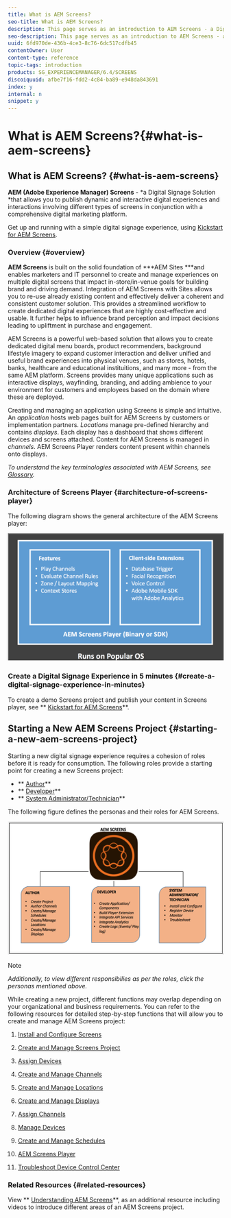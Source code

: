 ```yaml
---
title: What is AEM Screens?
seo-title: What is AEM Screens?
description: This page serves as an introduction to AEM Screens - a Digital Signage Solution that allows you to publish dynamic and interactive digital experiences and interactions involving different types of screens in conjunction with a comprehensive digital marketing platform. It provides an overview of the Screens architecture with various roles involved in the project development.
seo-description: This page serves as an introduction to AEM Screens - a Digital Signage Solution that allows you to publish dynamic and interactive digital experiences and interactions involving different types of screens in conjunction with a comprehensive digital marketing platform. It provides an overview of the Screens architecture with various roles involved in the project development.
uuid: 6fd970de-436b-4ce3-8c76-6dc517cdfb45
contentOwner: User
content-type: reference
topic-tags: introduction
products: SG_EXPERIENCEMANAGER/6.4/SCREENS
discoiquuid: afbe7f16-fdd2-4c84-ba89-e948da843691
index: y
internal: n
snippet: y
---
```


# What is AEM Screens?{#what-is-aem-screens}

## What is AEM Screens? {#what-is-aem-screens}

**AEM (Adobe Experience Manager) Screens** - *a Digital Signage Solution *that allows you to publish dynamic and interactive digital experiences and interactions involving different types of screens in conjunction with a comprehensive digital marketing platform.

Get up and running with a simple digital signage experience, using [Kickstart for AEM Screens](../../screens/using/kickstart-for-aem-screens.md).

### Overview {#overview}

**AEM Screens** is built on the solid foundation of ***AEM Sites ***and enables marketers and IT personnel to create and manage experiences on multiple digital screens that impact in-store/in-venue goals for building brand and driving demand. Integration of AEM Screens with Sites allows you to re-use already existing content and effectively deliver a coherent and consistent customer solution. This provides a streamlined workflow to create dedicated digital experiences that are highly cost-effective and usable. It further helps to influence brand perception and impact decisions leading to upliftment in purchase and engagement.

AEM Screens is a powerful web-based solution that allows you to create dedicated digital menu boards, product recommenders, background lifestyle imagery to expand customer interaction and deliver unified and useful brand experiences into physical venues, such as stores, hotels, banks, healthcare and educational instituitions, and many more - from the same AEM platform. Screens provides many unique applications such as interactive displays, wayfinding, branding, and adding ambience to your environment for customers and employees based on the domain where these are deployed.

Creating and managing an application using Screens is simple and intuitive. An *application* hosts web pages built for AEM Screens by customers or implementation partners. *Locations* manage pre-defined hierarchy and contains *displays*. Each display has a dashboard that shows different devices and screens attached. Content for AEM Screens is managed in *channels*. AEM Screens Player renders content present within channels onto displays.

*To understand the key terminologies associated with AEM Screens, see [Glossary](../../screens/using/screens-glossary.md).*

### Architecture of Screens Player {#architecture-of-screens-player}

The following diagram shows the general architecture of the AEM Screens player:

![](assets/chlimage_1-40.png) 

### Create a Digital Signage Experience in 5 minutes {#create-a-digital-signage-experience-in-minutes}

To create a demo Screens project and publish your content in Screens player, see ** [Kickstart for AEM Screens](../../screens/using/kickstart-for-aem-screens.md)**.

## Starting a New AEM Screens Project {#starting-a-new-aem-screens-project}

Starting a new digital signage experience requires a cohesion of roles before it is ready for consumption. The following roles provide a starting point for creating a new Screens project:

* ** [Author](../../screens/using/authoring-screens.md)**
* ** [Developer](../../screens/using/developing-screens.md)**
* ** [System Administrator/Technician](../../screens/using/administering-screens.md)**

The following figure defines the personas and their roles for AEM Screens.

![](assets/chlimage_1-41.png)

>[!NOTE]
>
>*Additionally, to view different responsibilies as per the roles, click the personas mentioned above.*

While creating a new project, different functions may overlap depending on your organizational and business requirements. You can refer to the following resources for detailed step-by-step functions that will allow you to create and manage AEM Screens project:

1. [Install and Configure Screens](../../sites/deploying/using/configuring-screens-introduction.md)
1. [Create and Manage Screens Project](../../screens/using/creating-a-screens-project.md)
1. [Assign Devices](../../screens/using/managing-devices.md)
1. [Create and Manage Channels](../../screens/using/managing-channels.md)
1. [Create and Manage Locations](../../screens/using/managing-locations.md)
1. [Create and Manage Displays](../../screens/using/managing-displays.md)
1. [Assign Channels](../../screens/using/channel-assignment.md)
1. [Manage Devices](https://chl-auth/content/help/en/experience-manager/6-4/sites/authoring/using/managing-devices.html)
1. [Create and Manage Schedules](https://chl-author.corp./content/help/en/experience-manager/6-4/sites/authoring/using/managing-schedules.html)
1. [AEM Screens Player](https://chl-author.corp.ad/content/help/en/experience-manager/6-4/sites/authoring/using/working-with-screens-player.html)  

1. [Troubleshoot Device Control Center](../../screens/using/monitoring-screens.md)

### Related Resources {#related-resources}

View ** [Understanding AEM Screens](https://helpx.adobe.com/experience-manager/kt/screens/using/screens-concepts-feature-video-understand.html)**, as an additional resource including videos to introduce different areas of an AEM Screens project.  


